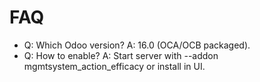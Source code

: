 # FAQ

- Q: Which Odoo version? A: 16.0 (OCA/OCB packaged).
- Q: How to enable? A: Start server with --addon mgmtsystem_action_efficacy or install in UI.

